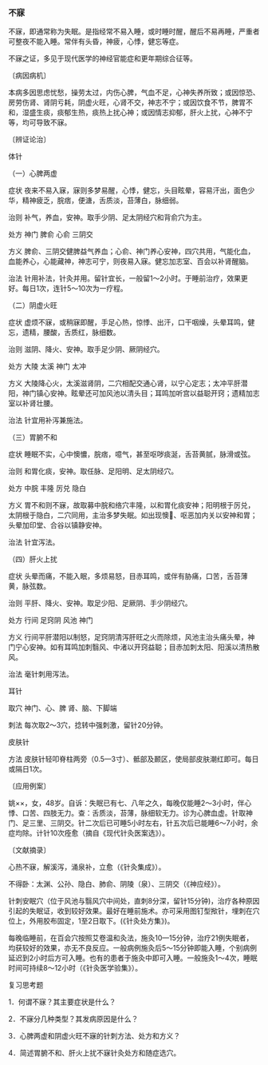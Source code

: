### 不寐

不寐，即通常称为失眠。是指经常不易入睡，或时睡时醒，醒后不易再睡，严重者可整夜不能入睡。常伴有头昏，神疲，心悸，健忘等症。

不寐之证，多见于现代医学的神经官能症和更年期综合征等。

〔病因病机〕

本病多因思虑忧愁，操劳太过，内伤心脾，气血不足，心神失养所致；或因惊恐、房劳伤肾、肾阴亏耗，阴虚火旺，心肾不交，神志不宁；或因饮食不节，脾胃不和，湿盛生痰，痰郁生热，痰热上扰心神；或因情志抑郁，肝火上扰，心神不宁等，均可导致不寐。

〔辨证论治〕

体针

（一）心脾两虚

症状  夜来不易入寐，寐则多梦易醒，心悸，健忘，头目眩晕，容易汗出，面色少华，精神疲乏，脘痞，便溏，舌质淡，苔薄白，脉细弱。

治则  补气，养血，安神。取手少阴、足太阴经穴和背俞穴为主。

处方  神门  脾俞  心俞  三阴交

方义  脾俞、三阴交健脾益气养血；心俞、神门养心安神，四穴共用，气能化血，血能养心，心能藏神，神志可宁，则夜易入寐。健忘加志室、百会以补肾醒脑。

治法  针用补法，针灸并用。留针宜长，一般留1～2小时。于睡前治疗，效果更好。每日1次，连针5～10次为一疗程。

（二）阴虚火旺

症状  虚烦不寐，或稍寐即醒，手足心热，惊悸、出汗，口干咽燥，头晕耳鸣，健忘，遗精，腰酸，舌质红，脉细数。

治则  滋阴、降火、安神。取手足少阴、厥阴经穴。

处方  大陵  太溪  神门  太冲

方义  大陵降心火，太溪滋肾阴，二穴相配交通心肾，以宁心定志；太冲平肝潜阳，神门镇心安神。眩晕还可加风池以清头目；耳鸣加听宫以益聪开窍；遗精加志室以补肾壮腰。

治法  针宜用补泻兼施法。

（三）胃腑不和

症状  睡眠不实，心中懊憹，脘痞，噫气，甚至呕哕痰涎，舌苔黄腻，脉滑或弦。

治则  和胃化痰，安神。取任脉、足阳明、足太阴经穴。

处方  中脘  丰隆  厉兑  隐白

方义  胃不和则不寐，故取募中脘和络穴丰隆，以和胃化痰安神；阳明根于厉兑，太阴根于隐白，二穴同用，主治多梦失眠。如出现懊𢙐、呕恶加内关以安神和胃；头晕加印堂、合谷以镇静安神。

治法  针宜泻法。

（四）肝火上扰

症状  头晕而痛，不能入眠，多烦易怒，目赤耳鸣，或伴有胁痛，口苦，舌苔薄黄，脉弦数。

治则  平肝、降火、安神。取足少阳、足厥阴、手少阴经穴。

处方  行间  足窍阴  风池  神门

方义  行间平肝潜阳以制怒，足窍阴清泻肝旺之火而除烦，风池主治头痛头晕，神门宁心安神。如有耳鸣加刺翳风、中渚以开窍益聪；目赤加刺太阳、阳溪以清热散风。

治法  毫针刺用泻法。

耳针

取穴  神门、心、脾  肾、脑、下脚端

刺法  每次取2～3穴，捻转中强刺激，留针20分钟。

皮肤针

方法  皮肤针轻叩脊柱两旁（0.5—3寸）、骶部及颞区，使局部皮肤潮红即可。每日或隔日1次。

〔应用例案〕

姚××，女，48岁。自诉：失眠已有七、八年之久，每晚仅能睡2～3小时，伴心悸、口苦、四肢无力。查：舌质淡，苔薄，脉细软无力。诊为心脾血虚。针取神门、足三里、三阴交。针二次后已可睡5小时左右，针五次后已能睡6～7小时，余症均除。计针10次痊愈（摘自《现代针灸医案选》）。

〔文献摘录〕

心热不寐，解溪泻，涌泉补，立愈（《针灸集成》）。

不得卧：太渊、公孙、隐白、肺俞、阴陵（泉）、三阴交（《神应经》）。

针刺安眠穴（位于风池与翳风穴中间处，直刺8分深，留针15分钟)，治疗各种原因引起的失眠证，收到较好效果。最好在睡前施术。亦可采用图钉型揿针，埋刺在穴位上，外用胶布固定，1至2日取下。(《针灸处方集》)。

每晚临睡前，在百会穴按照艾卷温和灸法，施灸10—15分钟，治疗21例失眠者，均获较好的效果，亦无不良反应。一般病例施灸后5～15分钟即能入睡，个别病例延迟到2小时后方可入睡。也有的患者于施灸中即可入睡。一般施灸1～4次，睡眠时间可持续8～12小时（《针灸医学验集》）。

复习思考题

1．何谓不寐？其主要症状是什么？

2．不寐分几种类型？其发病原因是什么？

3．心脾两虚和阴虚火旺不寐的针刺方法、处方和方义？

4．简述胃腑不和、肝火上扰不寐针灸处方和随症选穴。

 
